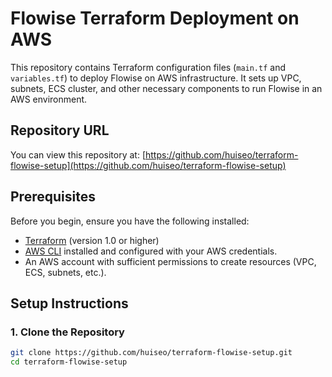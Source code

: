 # Flowise Terraform Deployment on AWS

This repository contains Terraform configuration files (`main.tf` and `variables.tf`) to deploy Flowise on AWS infrastructure. It sets up VPC, subnets, ECS cluster, and other necessary components to run Flowise in an AWS environment.

## Repository URL

You can view this repository at: [https://github.com/huiseo/terraform-flowise-setup](https://github.com/huiseo/terraform-flowise-setup)

## Prerequisites

Before you begin, ensure you have the following installed:

- [Terraform](https://www.terraform.io/downloads.html) (version 1.0 or higher)
- [AWS CLI](https://aws.amazon.com/cli/) installed and configured with your AWS credentials.
- An AWS account with sufficient permissions to create resources (VPC, ECS, subnets, etc.).

## Setup Instructions

### 1. Clone the Repository

```bash
git clone https://github.com/huiseo/terraform-flowise-setup.git
cd terraform-flowise-setup
